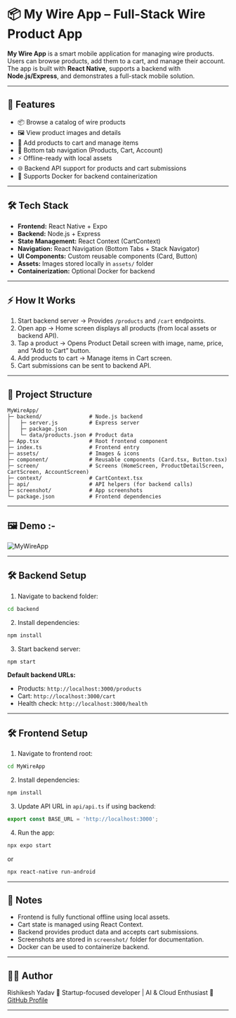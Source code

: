 # 📦 My Wire App – Full-Stack Wire Product App
**My Wire App** is a smart mobile application for managing wire products. Users can browse products, add them to a cart, and manage their account. The app is built with **React Native**, supports a backend with **Node.js/Express**, and demonstrates a full-stack mobile solution.


---

## 🚀 Features

* 📦 Browse a catalog of wire products
* 🖼 View product images and details
* 🛒 Add products to cart and manage items
* 📱 Bottom tab navigation (Products, Cart, Account)
* ⚡ Offline-ready with local assets
* 🌐 Backend API support for products and cart submissions
* 🐳 Supports Docker for backend containerization

---

## 🛠 Tech Stack

* **Frontend:** React Native + Expo
* **Backend:** Node.js + Express
* **State Management:** React Context (CartContext)
* **Navigation:** React Navigation (Bottom Tabs + Stack Navigator)
* **UI Components:** Custom reusable components (Card, Button)
* **Assets:** Images stored locally in `assets/` folder
* **Containerization:** Optional Docker for backend

---

## ⚡ How It Works

1. Start backend server → Provides `/products` and `/cart` endpoints.
2. Open app → Home screen displays all products (from local assets or backend API).
3. Tap a product → Opens Product Detail screen with image, name, price, and “Add to Cart” button.
4. Add products to cart → Manage items in Cart screen.
5. Cart submissions can be sent to backend API.

---

## 📂 Project Structure

```
MyWireApp/
├─ backend/               # Node.js backend
│   ├─ server.js          # Express server
│   ├─ package.json
│   └─ data/products.json # Product data
├─ App.tsx                # Root frontend component
├─ index.ts               # Frontend entry
├─ assets/                # Images & icons
├─ component/             # Reusable components (Card.tsx, Button.tsx)
├─ screen/                # Screens (HomeScreen, ProductDetailScreen, CartScreen, AccountScreen)
├─ context/               # CartContext.tsx
├─ api/                   # API helpers (for backend calls)
├─ screenshot/            # App screenshots
└─ package.json           # Frontend dependencies
```

---

## 🖼 Demo :- 

![MyWireApp](https://github.com/user-attachments/assets/dd4db05c-ea58-49cf-85d7-c6662e6ac00d)



---

## 🛠 Backend Setup

1. Navigate to backend folder:

```bash
cd backend
```

2. Install dependencies:

```bash
npm install
```

3. Start backend server:

```bash
npm start
```

**Default backend URLs:**

* Products: `http://localhost:3000/products`
* Cart: `http://localhost:3000/cart`
* Health check: `http://localhost:3000/health`

---

## 🛠 Frontend Setup

1. Navigate to frontend root:

```bash
cd MyWireApp
```

2. Install dependencies:

```bash
npm install
```

3. Update API URL in `api/api.ts` if using backend:

```ts
export const BASE_URL = 'http://localhost:3000';
```

4. Run the app:

```bash
npx expo start
```

or

```bash
npx react-native run-android
```

---

## 📌 Notes

* Frontend is fully functional offline using local assets.
* Cart state is managed using React Context.
* Backend provides product data and accepts cart submissions.
* Screenshots are stored in `screenshot/` folder for documentation.
* Docker can be used to containerize backend.

---

## 👨‍💻 Author

Rishikesh Yadav 🚀 Startup-focused developer | AI & Cloud Enthusiast
🔗 [GitHub Profile](https://github.com/your-github-link)

---
